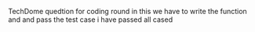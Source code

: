 TechDome quedtion for coding round in this we have to write the function and and pass the test case i have passed all cased

